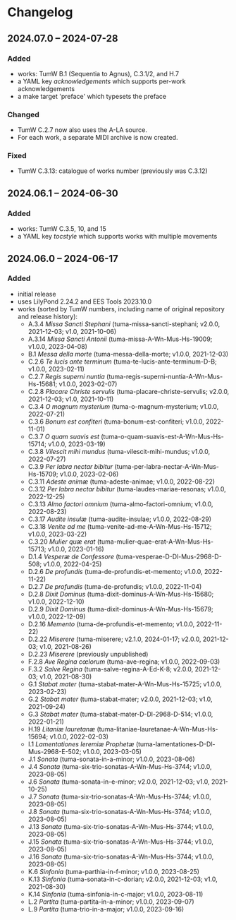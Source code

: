 # Changelog

## 2024.07.0 – 2024-07-28

### Added

- works: TumW B.1 (Sequentia to Agnus), C.3.1/2, and H.7
- a YAML key *acknowledgements* which supports per-work acknowledgements
- a make target 'preface' which typesets the preface

### Changed

- TumW C.2.7 now also uses the A-LA source.
- For each work, a separate MIDI archive is now created.

### Fixed

- TumW C.3.13: catalogue of works number (previously was C.3.12)


## 2024.06.1 – 2024-06-30

### Added

- works: TumW C.3.5, 10, and 15
- a YAML key *tocstyle* which supports works with multiple movements


## 2024.06.0 – 2024-06-17

### Added

- initial release
- uses LilyPond 2.24.2 and EES Tools 2023.10.0
- works (sorted by TumW numbers, including name of original repository and release history):
  - A.3.4 *Missa Sancti Stephani* (tuma-missa-sancti-stephani; v2.0.0, 2021-12-03; v1.0, 2021-10-06)
  - A.3.14 *Missa Sancti Antonii* (tuma-missa-A-Wn-Mus-Hs-19009; v1.0.0, 2023-04-08)
  - B.1 *Messa della morte* (tuma-messa-della-morte; v1.0.0, 2021-12-03)
  - C.2.6 *Te lucis ante terminum* (tuma-te-lucis-ante-terminum-D-B; v1.0.0, 2023-02-11)
  - C.2.7 *Regis superni nuntia* (tuma-regis-superni-nuntia-A-Wn-Mus-Hs-15681; v1.0.0, 2023-02-07)
  - C.2.8 *Placare Christe servulis* (tuma-placare-christe-servulis; v2.0.0, 2021-12-03; v1.0, 2021-10-11)
  - C.3.4 *O magnum mysterium* (tuma-o-magnum-mysterium; v1.0.0, 2022-07-21)
  - C.3.6 *Bonum est confiteri* (tuma-bonum-est-confiteri; v1.0.0, 2022-11-01)
  - C.3.7 *O quam suavis est* (tuma-o-quam-suavis-est-A-Wn-Mus-Hs-15714; v1.0.0, 2023-03-19)
  - C.3.8 *Vilescit mihi mundus* (tuma-vilescit-mihi-mundus; v1.0.0, 2022-07-27)
  - C.3.9 *Per labra nectar bibitur* (tuma-per-labra-nectar-A-Wn-Mus-Hs-15709; v1.0.0, 2023-02-06)
  - C.3.11 *Adeste animæ* (tuma-adeste-animae; v1.0.0, 2022-08-22)
  - C.3.12 *Per labra nectar bibitur* (tuma-laudes-mariae-resonas; v1.0.0, 2022-12-25)
  - C.3.13 *Almo factori omnium* (tuma-almo-factori-omnium; v1.0.0, 2022-08-23)
  - C.3.17 *Audite insulæ* (tuma-audite-insulae; v1.0.0, 2022-08-29)
  - C.3.18 *Venite ad me* (tuma-venite-ad-me-A-Wn-Mus-Hs-15712; v1.0.0, 2023-03-22)
  - C.3.20 *Mulier quæ erat* (tuma-mulier-quae-erat-A-Wn-Mus-Hs-15713; v1.0.0, 2023-01-16)
  - D.1.4 *Vesperæ de Confessore* (tuma-vesperae-D-Dl-Mus-2968-D-508; v1.0.0, 2022-04-25)
  - D.2.6 *De profundis* (tuma-de-profundis-et-memento; v1.0.0, 2022-11-22)
  - D.2.7 *De profundis* (tuma-de-profundis; v1.0.0, 2022-11-04)
  - D.2.8 *Dixit Dominus* (tuma-dixit-dominus-A-Wn-Mus-Hs-15680; v1.0.0, 2022-12-10)
  - D.2.9 *Dixit Dominus* (tuma-dixit-dominus-A-Wn-Mus-Hs-15679; v1.0.0, 2022-12-09)
  - D.2.16 *Memento* (tuma-de-profundis-et-memento; v1.0.0, 2022-11-22)
  - D.2.22 *Miserere* (tuma-miserere; v2.1.0, 2024-01-17; v2.0.0, 2021-12-03; v1.0, 2021-08-26)
  - D.2.23 *Miserere* (previously unpublished)
  - F.2.8 *Ave Regina cœlorum* (tuma-ave-regina; v1.0.0, 2022-09-03)
  - F.3.2 *Salve Regina* (tuma-salve-regina-A-Ed-K-8; v2.0.0, 2021-12-03; v1.0, 2021-08-30)
  - G.1 *Stabat mater* (tuma-stabat-mater-A-Wn-Mus-Hs-15725; v1.0.0, 2023-02-23)
  - G.2 *Stabat mater* (tuma-stabat-mater; v2.0.0, 2021-12-03; v1.0, 2021-09-24)
  - G.3 *Stabat mater* (tuma-stabat-mater-D-Dl-2968-D-514; v1.0.0, 2022-01-21)
  - H.19 *Litaniæ lauretanæ* (tuma-litaniae-lauretanae-A-Wn-Mus-Hs-15694; v1.0.0, 2022-02-03)
  - I.1 *Lamentationes Ieremiæ Prophetæ* (tuma-lamentationes-D-Dl-Mus-2968-E-502; v1.0.0, 2023-03-05)
  - J.1 *Sonata* (tuma-sonata-in-a-minor; v1.0.0, 2023-08-06)
  - J.4 *Sonata* (tuma-six-trio-sonatas-A-Wn-Mus-Hs-3744; v1.0.0, 2023-08-05)
  - J.6 *Sonata* (tuma-sonata-in-e-minor; v2.0.0, 2021-12-03; v1.0, 2021-10-25)
  - J.7 *Sonata* (tuma-six-trio-sonatas-A-Wn-Mus-Hs-3744; v1.0.0, 2023-08-05)
  - J.8 *Sonata* (tuma-six-trio-sonatas-A-Wn-Mus-Hs-3744; v1.0.0, 2023-08-05)
  - J.13 *Sonata* (tuma-six-trio-sonatas-A-Wn-Mus-Hs-3744; v1.0.0, 2023-08-05)
  - J.15 *Sonata* (tuma-six-trio-sonatas-A-Wn-Mus-Hs-3744; v1.0.0, 2023-08-05)
  - J.16 *Sonata* (tuma-six-trio-sonatas-A-Wn-Mus-Hs-3744; v1.0.0, 2023-08-05)
  - K.6 *Sinfonia* (tuma-parthia-in-f-minor; v1.0.0, 2023-08-25)
  - K.13 *Sinfonia* (tuma-sonata-in-c-dorian; v2.0.0, 2021-12-03; v1.0, 2021-08-30)
  - K.14 *Sinfonia* (tuma-sinfonia-in-c-major; v1.0.0, 2023-08-11)
  - L.2 *Partita* (tuma-partita-in-a-minor; v1.0.0, 2023-09-07)
  - L.9 *Partita* (tuma-trio-in-a-major; v1.0.0, 2023-09-16)
